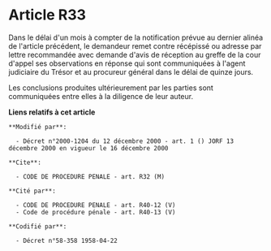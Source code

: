 # Article R33

Dans le délai d'un mois à compter de la notification prévue au dernier alinéa de l'article précédent, le demandeur remet
contre récépissé ou adresse par lettre recommandée avec demande d'avis de réception au greffe de la cour d'appel ses
observations en réponse qui sont communiquées à l'agent judiciaire du Trésor et au procureur général dans le délai de quinze
jours.

Les conclusions produites ultérieurement par les parties sont communiquées entre elles à la diligence de leur auteur.

**Liens relatifs à cet article**

	**Modifié par**:

	  - Décret n°2000-1204 du 12 décembre 2000 - art. 1 () JORF 13 décembre 2000 en vigueur le 16 décembre 2000

	**Cite**:

	  - CODE DE PROCEDURE PENALE - art. R32 (M)

	**Cité par**:

	  - CODE DE PROCEDURE PENALE - art. R40-12 (V)
	  - Code de procédure pénale - art. R40-13 (V)

	**Codifié par**:

	  - Décret n°58-358 1958-04-22
